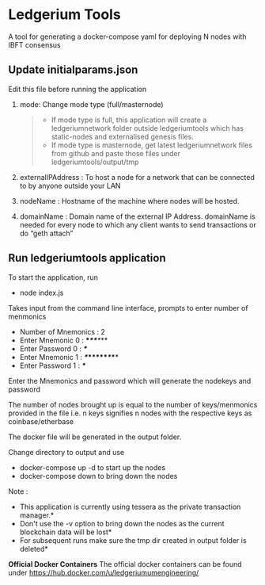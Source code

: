 Ledgerium Tools
===============

A tool for generating a docker-compose yaml for deploying N nodes with
IBFT consensus

Update initialparams.json
-------------------------

Edit this file before running the application

1.  mode: Change mode type (full/masternode)

    > -   If mode type is full, this application will create a
    >     ledgeriumnetwork folder outside ledgeriumtools which has
    >     static-nodes and externalised genesis files.
    > -   If mode type is masternode, get latest ledgeriumnetwork files from
    >     github and paste those files under ledgeriumtools/output/tmp

2.  externalIPAddress : To host a node for a network that can be
    connected to by anyone outside your LAN
3.  nodeName : Hostname of the machine where nodes will be hosted.
4.  domainName : Domain name of the external IP Address. domainName is
    needed for every node to which any client wants to send transactions
    or do “geth attach”

Run ledgeriumtools application
------------------------------

To start the application, run

-   node index.js

Takes input from the command line interface, prompts to enter number of
menmonics

-   Number of Mnemonics : 2
-   Enter Mnemonic 0 : ******\**********\********\****\****
-   Enter Password 0 : *******\********
-   Enter Mnemonic 1 : *********\************\********\****\***\*
-   Enter Password 1 : *******\********

Enter the Mnemonics and password which will generate the nodekeys and
password

The number of nodes brought up is equal to the number of keys/menmonics
provided in the file i.e. n keys signifies n nodes with the respective
keys as coinbase/etherbase

The docker file will be generated in the output folder.

Change directory to output and use

-   docker-compose up -d to start up the nodes
-   docker-compose down to bring down the nodes

Note :

-   This application is currently using tessera as the private transaction manager.\*
-   Don't use the -v option to bring down the nodes as the current blockchain data will be lost\*
-   For subsequent runs make sure the tmp dir created in output folder is deleted\*


**Official Docker Containers**
The official docker containers can be found under https://hub.docker.com/u/ledgeriumumengineering/

